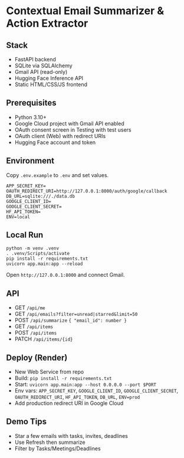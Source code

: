# Contextual Email Summarizer & Action Extractor

## Stack
- FastAPI backend
- SQLite via SQLAlchemy
- Gmail API (read-only)
- Hugging Face Inference API
- Static HTML/CSS/JS frontend

## Prerequisites
- Python 3.10+
- Google Cloud project with Gmail API enabled
- OAuth consent screen in Testing with test users
- OAuth client (Web) with redirect URIs
- Hugging Face account and token

## Environment
Copy `.env.example` to `.env` and set values.

```
APP_SECRET_KEY=
OAUTH_REDIRECT_URI=http://127.0.0.1:8000/auth/google/callback
DB_URL=sqlite:///./data.db
GOOGLE_CLIENT_ID=
GOOGLE_CLIENT_SECRET=
HF_API_TOKEN=
ENV=local
```

## Local Run
```
python -m venv .venv
. .venv/Scripts/activate
pip install -r requirements.txt
uvicorn app.main:app --reload
```
Open `http://127.0.0.1:8000` and connect Gmail.

## API
- GET `/api/me`
- GET `/api/emails?filter=unread|starred&limit=50`
- POST `/api/summarize` `{ "email_id": number }`
- GET `/api/items`
- POST `/api/items`
- PATCH `/api/items/{id}`

## Deploy (Render)
- New Web Service from repo
- Build: `pip install -r requirements.txt`
- Start: `uvicorn app.main:app --host 0.0.0.0 --port $PORT`
- Env vars: `APP_SECRET_KEY`, `GOOGLE_CLIENT_ID`, `GOOGLE_CLIENT_SECRET`, `OAUTH_REDIRECT_URI`, `HF_API_TOKEN`, `DB_URL`, `ENV=prod`
- Add production redirect URI in Google Cloud

## Demo Tips
- Star a few emails with tasks, invites, deadlines
- Use Refresh then summarize
- Filter by Tasks/Meetings/Deadlines
